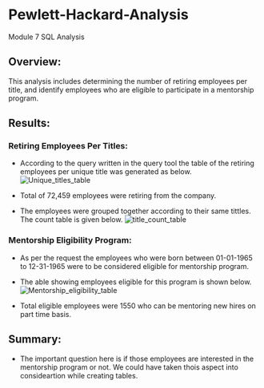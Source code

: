 # Pewlett-Hackard-Analysis
Module 7 SQL Analysis
## Overview:
This analysis includes determining the number of retiring employees per title, and identify employees who are eligible to participate in a mentorship program.

## Results:
### Retiring Employees Per Titles:
- According to the query written in the query tool the table of the retiring employees per unique title was generated as below.
![Unique_titles_table](https://user-images.githubusercontent.com/92752935/146683709-86d6222b-12ae-466d-a57b-7af24ce8656c.png)

- Total of 72,459 employees were retiring from the company.
- The employees were grouped together according to their same tittles. The count table is given below.
![title_count_table](https://user-images.githubusercontent.com/92752935/146683872-b92da992-e66d-40c1-8330-49ae22a1ed44.png)

### Mentorship Eligibility Program:
- As per the request the employees who were born between 01-01-1965 to 12-31-1965 were to be considered eligible for mentorship program.
- The able showing employees eligible for this program is shown below.
![Mentorship_eligibility_table](https://user-images.githubusercontent.com/92752935/146684201-490edf0a-652f-4899-9c46-6783e10e9ac0.png)

- Total eligible employees were 1550 who can be mentoring new hires on part time basis.

## Summary:
- The important question here is if those employees are interested in the mentorship program or not. We could have taken thois aspect into consideartion while creating tables.

